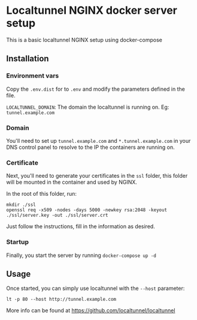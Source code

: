 # Localtunnel NGINX docker server setup

This is a basic localtunnel NGINX setup using docker-compose

## Installation

### Environment vars
Copy the `.env.dist` for to `.env` and modify the parameters defined in the file.

`LOCALTUNNEL_DOMAIN`: The domain the localtunnel is running on. Eg: `tunnel.example.com`

### Domain
You'll need to set up `tunnel.example.com` and `*.tunnel.example.com` in your DNS control panel to resolve to the IP the containers are running on.

### Certificate
Next, you'll need to generate your certificates in the `ssl` folder, this folder will be mounted in the container and used by NGINX.

In the root of this folder, run:
```shell
mkdir ./ssl
openssl req -x509 -nodes -days 5000 -newkey rsa:2048 -keyout ./ssl/server.key -out ./ssl/server.crt
```
Just follow the instructions, fill in the information as desired.

### Startup

Finally, you start the server by running `docker-compose up -d`

## Usage

Once started, you can simply use localtunnel with the `--host` parameter:
```
lt -p 80 --host http://tunnel.example.com
``` 

More info can be found at https://github.com/localtunnel/localtunnel

